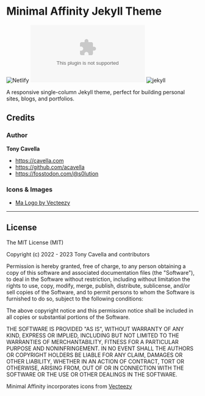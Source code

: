 # Minimal Affinity Jekyll Theme

![Netlify](https://img.shields.io/netlify/d1a88f93-82e2-4e7e-86ef-91eb61fed9e6)
![GitHub last commit](https://img.shields.io/github/last-commit/acavella/cavella.com)
![jekyll](https://img.shields.io/badge/jekyll-v4.2.1-orange)

A responsive single-column Jekyll theme, perfect for building personal sites, blogs, and portfolios. 

## Credits

### Author

**Tony Cavella**

- <https://cavella.com>
- <https://github.com/acavella>
- <https://fosstodon.com/@s0lution>

### Icons & Images

- [Ma Logo by Vecteezy](https://www.vecteezy.com/free-vector/ma-logo)

---

## License

The MIT License (MIT)

Copyright (c) 2022 - 2023 Tony Cavella and contributors

Permission is hereby granted, free of charge, to any person obtaining a copy
of this software and associated documentation files (the "Software"), to deal
in the Software without restriction, including without limitation the rights
to use, copy, modify, merge, publish, distribute, sublicense, and/or sell
copies of the Software, and to permit persons to whom the Software is
furnished to do so, subject to the following conditions:

The above copyright notice and this permission notice shall be included in all
copies or substantial portions of the Software.

THE SOFTWARE IS PROVIDED "AS IS", WITHOUT WARRANTY OF ANY KIND, EXPRESS OR
IMPLIED, INCLUDING BUT NOT LIMITED TO THE WARRANTIES OF MERCHANTABILITY,
FITNESS FOR A PARTICULAR PURPOSE AND NONINFRINGEMENT. IN NO EVENT SHALL THE
AUTHORS OR COPYRIGHT HOLDERS BE LIABLE FOR ANY CLAIM, DAMAGES OR OTHER
LIABILITY, WHETHER IN AN ACTION OF CONTRACT, TORT OR OTHERWISE, ARISING FROM,
OUT OF OR IN CONNECTION WITH THE SOFTWARE OR THE USE OR OTHER DEALINGS IN THE
SOFTWARE.

Minimal Affinity incorporates icons from [Vecteezy](https://vecteezy.com/) 